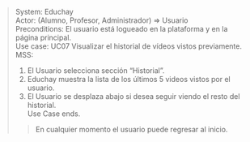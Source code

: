 > System: Educhay  
> Actor: (Alumno, Profesor, Administrador) => Usuario  
> Preconditions: El usuario está logueado en la plataforma y en la página principal.  
> Use case: UC07 Visualizar el historial de vídeos vistos previamente.  
> MSS:  
> 1. El Usuario selecciona sección “Historial”. 
> 2. Educhay muestra la lista de los últimos 5 videos vistos por el usuario.
> 3. El Usuario se desplaza abajo si desea seguir viendo el resto del historial.  
> Use Case ends.  
>> En cualquier momento el usuario puede regresar al inicio.  